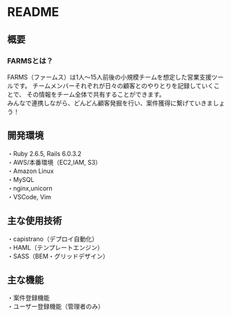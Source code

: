 # README

## 概要
### FARMSとは？
FARMS（ファームス）は1人〜15人前後の小規模チームを想定した営業支援ツールです。
チームメンバーそれぞれが日々の顧客とのやりとりを記録していくことで、
その情報をチーム全体で共有することができます。<br>
みんなで連携しながら、どんどん顧客発掘を行い、案件獲得に繋げていきましょう！

## 開発環境
・Ruby 2.6.5, Rails 6.0.3.2<br>
・AWS/本番環境（EC2,IAM, S3）<br>
・Amazon Linux<br>
・MySQL<br>
・nginx,unicorn<br>
・VSCode, Vim<br>

## 主な使用技術
・capistrano（デプロイ自動化）<br>
・HAML（テンプレートエンジン）<br>
・SASS（BEM・グリッドデザイン）<br>
<!-- ・RSpec（テストフレームワーク）<br> -->
<!-- ・Vue.js<br>
・AJAX<br> -->


## 主な機能
・案件登録機能<br>
・ユーザー登録機能（管理者のみ）<br>
<!-- ・Googleカレンダー連携<br> -->
<!-- ・案件検索機能<br> -->
<!-- ・プロジェクト登録機能（管理者のみ）<br>
・プロジェクト別アサインメンバー設定機能<br> -->
<!-- ・案件進捗表示機能（チーム別・個人別）<br> -->
<!-- ・フィードバック（コメント）入力機能<br> -->
<!-- ・CSV入出力機能（管理者のみ）<br> -->
